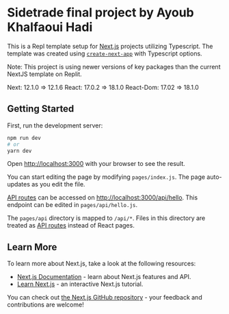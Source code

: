 # Sidetrade final project by Ayoub Khalfaoui Hadi

This is a Repl template setup for [Next.js](https://nextjs.org/) projects utilizing Typescript.  The template was created using [`create-next-app`](https://github.com/vercel/next.js/tree/canary/packages/create-next-app) with Typescript options.

Note: This project is using newer versions of key packages than the current NextJS template on Replit.

Next: 12.1.0 => 12.1.6
React: 17.0.2 => 18.1.0
React-Dom: 17.02 => 18.1.0

## Getting Started

First, run the development server:

```bash
npm run dev
# or
yarn dev
```

Open [http://localhost:3000](http://localhost:3000) with your browser to see the result.

You can start editing the page by modifying `pages/index.js`. The page auto-updates as you edit the file.

[API routes](https://nextjs.org/docs/api-routes/introduction) can be accessed on [http://localhost:3000/api/hello](http://localhost:3000/api/hello). This endpoint can be edited in `pages/api/hello.js`.

The `pages/api` directory is mapped to `/api/*`. Files in this directory are treated as [API routes](https://nextjs.org/docs/api-routes/introduction) instead of React pages.

## Learn More

To learn more about Next.js, take a look at the following resources:

- [Next.js Documentation](https://nextjs.org/docs) - learn about Next.js features and API.
- [Learn Next.js](https://nextjs.org/learn) - an interactive Next.js tutorial.

You can check out [the Next.js GitHub repository](https://github.com/vercel/next.js/) - your feedback and contributions are welcome!
